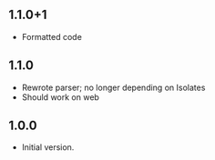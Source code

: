 ## 1.1.0+1

- Formatted code

## 1.1.0

- Rewrote parser; no longer depending on Isolates
- Should work on web

## 1.0.0

- Initial version.
